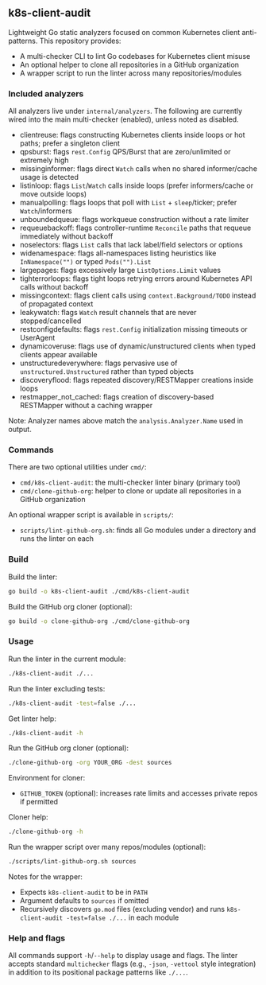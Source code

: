 ## k8s-client-audit

Lightweight Go static analyzers focused on common Kubernetes client anti-patterns. This repository provides:

- A multi-checker CLI to lint Go codebases for Kubernetes client misuse
- An optional helper to clone all repositories in a GitHub organization
- A wrapper script to run the linter across many repositories/modules

### Included analyzers
All analyzers live under `internal/analyzers`. The following are currently wired into the main multi-checker (enabled), unless noted as disabled.

- clientreuse: flags constructing Kubernetes clients inside loops or hot paths; prefer a singleton client
- qpsburst: flags `rest.Config` QPS/Burst that are zero/unlimited or extremely high
- missinginformer: flags direct `Watch` calls when no shared informer/cache usage is detected
- listinloop: flags `List`/`Watch` calls inside loops (prefer informers/cache or move outside loops)
- manualpolling: flags loops that poll with `List` + `sleep`/ticker; prefer `Watch`/informers
- unboundedqueue: flags workqueue construction without a rate limiter
- requeuebackoff: flags controller-runtime `Reconcile` paths that requeue immediately without backoff
- noselectors: flags `List` calls that lack label/field selectors or options
- widenamespace: flags all-namespaces listing heuristics like `InNamespace("")` or typed `Pods("").List`
- largepages: flags excessively large `ListOptions.Limit` values
- tighterrorloops: flags tight loops retrying errors around Kubernetes API calls without backoff
- missingcontext: flags client calls using `context.Background/TODO` instead of propagated context
- leakywatch: flags `Watch` result channels that are never stopped/cancelled
- restconfigdefaults: flags `rest.Config` initialization missing timeouts or UserAgent
- dynamicoveruse: flags use of dynamic/unstructured clients when typed clients appear available
- unstructuredeverywhere: flags pervasive use of `unstructured.Unstructured` rather than typed objects
- discoveryflood: flags repeated discovery/RESTMapper creations inside loops
- restmapper_not_cached: flags creation of discovery-based RESTMapper without a caching wrapper

Note: Analyzer names above match the `analysis.Analyzer.Name` used in output.

### Commands

There are two optional utilities under `cmd/`:

- `cmd/k8s-client-audit`: the multi-checker linter binary (primary tool)
- `cmd/clone-github-org`: helper to clone or update all repositories in a GitHub organization

An optional wrapper script is available in `scripts/`:

- `scripts/lint-github-org.sh`: finds all Go modules under a directory and runs the linter on each

### Build

Build the linter:

```bash
go build -o k8s-client-audit ./cmd/k8s-client-audit
```

Build the GitHub org cloner (optional):

```bash
go build -o clone-github-org ./cmd/clone-github-org
```

### Usage

Run the linter in the current module:

```bash
./k8s-client-audit ./...
```

Run the linter excluding tests:

```bash
./k8s-client-audit -test=false ./...
```

Get linter help:

```bash
./k8s-client-audit -h
```

Run the GitHub org cloner (optional):

```bash
./clone-github-org -org YOUR_ORG -dest sources
```

Environment for cloner:

- `GITHUB_TOKEN` (optional): increases rate limits and accesses private repos if permitted

Cloner help:

```bash
./clone-github-org -h
```

Run the wrapper script over many repos/modules (optional):

```bash
./scripts/lint-github-org.sh sources
```

Notes for the wrapper:

- Expects `k8s-client-audit` to be in `PATH`
- Argument defaults to `sources` if omitted
- Recursively discovers `go.mod` files (excluding vendor) and runs `k8s-client-audit -test=false ./...` in each module

### Help and flags

All commands support `-h`/`--help` to display usage and flags. The linter accepts standard `multichecker` flags (e.g., `-json`, `-vettool` style integration) in addition to its positional package patterns like `./...`.

